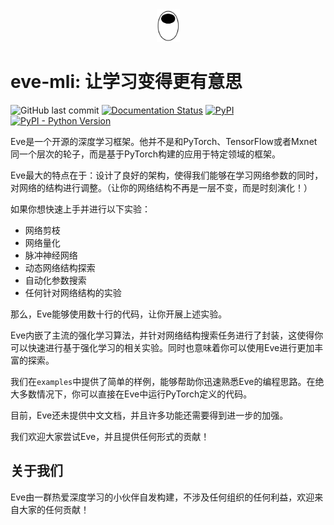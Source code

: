 <center>
<img src="images/logo.png" width="37" height="52" alt="logo" />
</center>

# eve-mli: 让学习变得更有意思

![GitHub last commit](https://img.shields.io/github/last-commit/densechen/eve-mli) [![Documentation Status](https://readthedocs.org/projects/eve-mli/badge/?version=latest)](https://eve-mli.readthedocs.io/en/latest/?badge=latest) [![PyPI](https://img.shields.io/pypi/v/eve-mli)](https://pypi.org/project/eve-mli) [![PyPI - Python Version](https://img.shields.io/pypi/pyversions/eve-mli)](https://pypi.org/project/eve-mli)

Eve是一个开源的深度学习框架。他并不是和PyTorch、TensorFlow或者Mxnet同一个层次的轮子，而是基于PyTorch构建的应用于特定领域的框架。

Eve最大的特点在于：设计了良好的架构，使得我们能够在学习网络参数的同时，对网络的结构进行调整。（让你的网络结构不再是一层不变，而是时刻演化！）

如果你想快速上手并进行以下实验：

- 网络剪枝
- 网络量化
- 脉冲神经网络
- 动态网络结构探索
- 自动化参数搜索
- 任何针对网络结构的实验

那么，Eve能够使用数十行的代码，让你开展上述实验。

Eve内嵌了主流的强化学习算法，并针对网络结构搜索任务进行了封装，这使得你可以快速进行基于强化学习的相关实验。同时也意味着你可以使用Eve进行更加丰富的探索。

我们在`examples`中提供了简单的样例，能够帮助你迅速熟悉Eve的编程思路。在绝大多数情况下，你可以直接在Eve中运行PyTorch定义的代码。

目前，Eve还未提供中文文档，并且许多功能还需要得到进一步的加强。

我们欢迎大家尝试Eve，并且提供任何形式的贡献！

## 关于我们

Eve由一群热爱深度学习的小伙伴自发构建，不涉及任何组织的任何利益，欢迎来自大家的任何贡献！
